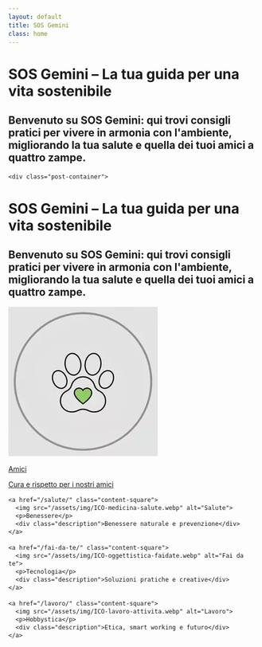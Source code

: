 ```yaml
---
layout: default
title: SOS Gemini
class: home
---
```


<div class="post-container">
  <div class="intro">
    <h1 class="main-title-centered">SOS Gemini – La tua guida per una vita sostenibile</h1>
    <h2 class="small-title">
      Benvenuto su SOS Gemini: qui trovi consigli pratici per vivere in armonia con l'ambiente, migliorando la tua salute e quella dei tuoi amici a quattro zampe.
    </h2>
  </div>

    <div class="post-container">
  <div class="intro">
    <h1 class="main-title-centered">SOS Gemini – La tua guida per una vita sostenibile</h1>
    <h2 class="small-title">
      Benvenuto su SOS Gemini: qui trovi consigli pratici per vivere in armonia con l'ambiente, migliorando la tua salute e quella dei tuoi amici a quattro zampe.
    </h2>
  </div>

  <section class="square-grid">
    <a href="/animali/" class="content-square">
      <img src="/assets/img/ICO-amici.webp" alt="Animali">
      <p>Amici</p>
      <div class="description">Cura e rispetto per i nostri amici</div>
    </a>
    
    <a href="/salute/" class="content-square">
      <img src="/assets/img/ICO-medicina-salute.webp" alt="Salute">
      <p>Benessere</p>
      <div class="description">Benessere naturale e prevenzione</div>
    </a>

    <a href="/fai-da-te/" class="content-square">
      <img src="/assets/img/ICO-oggettistica-faidate.webp" alt="Fai da te">
      <p>Tecnologia</p>
      <div class="description">Soluzioni pratiche e creative</div>
    </a>

    <a href="/lavoro/" class="content-square">
      <img src="/assets/img/ICO-lavoro-attivita.webp" alt="Lavoro">
      <p>Hobbystica</p>
      <div class="description">Etica, smart working e futuro</div>
    </a>
  </section>
</div>
